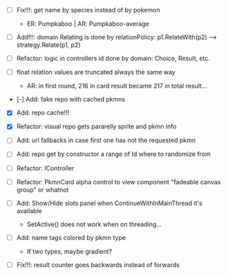 - [ ] Fix!!!: get name by species instead of by pokemon
  - ER: Pumpkaboo | AR: Pumpkaboo-average

- [ ] Add!!!: domain Relating is done by relationPolicy: p1.RelateWith(p2) --> strategy.Relate(p1, p2)
- [ ] Refactor: logic in controllers id done by domain: Choice, Result, etc.

- [ ] float relation values are truncated always the same way
  - AR: in first round, 216 in card result became 217 in total result...

- [-] Add: fake repo with cached pkmns
- [x] Add: repo cache!!!
- [x] Refactor: visual repo gets pararelly sprite and pkmn info
- [ ] Add: url fallbacks in case first one has not the requested pkmn

- [ ] Add: repo get by constructor a range of Id where to randomize from
- [ ] Refactor: IController
- [ ] Refactor: PkmnCard alpha control to view component "fadeable canvas group" or whatnot
- [ ] Add: Show/Hide slots panel when ContinueWithInMainThread it's available
  - SetActive() does not work when on threading...

- [ ] Add: name tags colored by pkmn type
  - If two types, maybe gradient?
- [ ] Fix!!!: result counter goes backwards instead of forwards